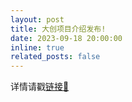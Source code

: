 ```yaml
---
layout: post
title: 大创项目介绍发布!
date: 2023-09-18 20:00:00
inline: true 
related_posts: false
---
```


详情请戳[链接📌](https://bci-vr.yunzinan.top/blog/2023/introduction/)